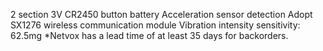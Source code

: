 2 section 3V CR2450 button battery
Acceleration sensor detection
Adopt SX1276 wireless communication module
Vibration intensity sensitivity: 62.5mg
*Netvox has a lead time of at least 35 days for backorders.

